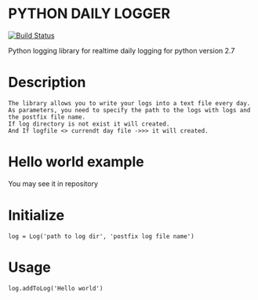 # PYTHON DAILY LOGGER
[![Build Status](https://travis-ci.org/welir/Python-Logger.svg?branch=master)](https://travis-ci.org/welir/Python-Logger)

Python logging library for realtime daily logging for python version 2.7

# Description
    The library allows you to write your logs into a text file every day. 
    As parameters, you need to specify the path to the logs with logs and the postfix file name.
    If log directory is not exist it will created. 
    And If logfile <> currendt day file ->>> it will created.

# Hello world example
  You may see it in repository

# Initialize
    log = Log('path to log dir', 'postfix log file name')
  
# Usage
    log.addToLog('Hello world')


